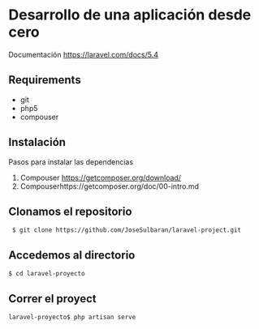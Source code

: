 # Desarrollo de una aplicación desde cero

Documentación https://laravel.com/docs/5.4

## Requirements

* git
* php5
* compouser

## Instalación

Pasos para instalar las dependencias

1. Compouser https://getcomposer.org/download/
2. Compouserhttps://getcomposer.org/doc/00-intro.md

## Clonamos el repositorio

```
 $ git clone https://github.com/JoseSulbaran/laravel-project.git
```

## Accedemos al directorio

```
$ cd laravel-proyecto
```

## Correr el proyect

```
laravel-proyecto$ php artisan serve
```




